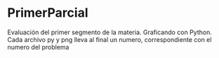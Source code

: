 # PrimerParcial
Evaluación del primer segmento de la materia. Graficando con Python. 
Cada archivo py y png lleva al final un numero, correspondiente con el numero del problema
